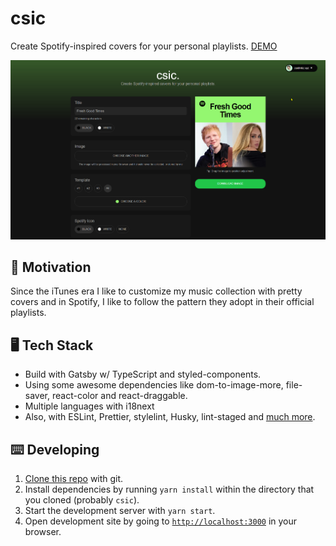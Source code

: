 # csic

Create Spotify-inspired covers for your personal playlists.
[DEMO](https://csic.zaidmkz.xyz/)

[![Application screenshoot](/public/social.png)](https://csic.zaidmkz.xyz/)

## :thinking: Motivation

Since the iTunes era I like to customize my music collection with pretty covers and in Spotify, I like to follow the pattern they adopt in their official playlists.

## 🖥️ Tech Stack

- Build with Gatsby w/ TypeScript and styled-components.
- Using some awesome dependencies like dom-to-image-more, file-saver, react-color and react-draggable.
- Multiple languages with i18next
- Also, with ESLint, Prettier, stylelint, Husky, lint-staged and [much more](package.json).

## :keyboard: Developing

1. [Clone this repo](https://help.github.com/en/articles/cloning-a-repository) with git.
2. Install dependencies by running `yarn install` within the directory that you cloned (probably `csic`).
3. Start the development server with `yarn start`.
4. Open development site by going to [`http://localhost:3000`](http://localhost:8000) in your browser.

